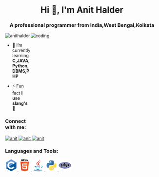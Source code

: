 <h1 align="center">Hi 👋, I'm Anit Halder</h1>

<h3 align="center">A professional programmer from India,West Bengal,Kolkata</h3>

<img align="right" alt="coding" width="420" height="300" src="https://cdn.dribbble.com/users/330915/screenshots/3587000/10_coding_dribbble.gif">

<p align="left">
        <img src="https://komarev.com/ghpvc/?username=saptarsidas&label=Profile%20views&color=0e75b6&style=flat" alt="anithalder" /> 
</p>

- 🌱 I’m currently learning **C,JAVA,Python,DBMS,PHP**

- ⚡ Fun fact **I use slang's 🤣**

<h3 align="left">Connect with me:</h3>

<p align="left">
    <a href="https://www.linkedin.com/in/anit-halder-223a77242" target="blank">
        <img align="center"src="https://raw.githubusercontent.com/rahuldkjain/github-profile-readme-generator/master/src/images/icons/Social/linked-in-alt.svg" alt="anit" height="30" width="40" />
    </a>
    <a href="https://www.facebook.com/anit.halder.1610" target="blank">
        <img align="center" src="https://raw.githubusercontent.com/rahuldkjain/github-profile-readme-generator/master/src/images/icons/Social/facebook.svg" alt="anit" height="30" width="40" />
    </a>
    <a href="https://twitter.com/AnitHalder03" target="blank">
        <img align="center" src="https://raw.githubusercontent.com/rahuldkjain/github-profile-readme-generator/master/src/images/icons/Social/twitter.svg" alt="anit" height="30" width="40" />
    </a>
</p>

<h3 align="left">Languages and Tools:</h3>

<p align="left"> 
    <a href="https://www.cprogramming.com/" target="_blank" rel="noreferrer"> 
        <img src="https://raw.githubusercontent.com/devicons/devicon/master/icons/c/c-original.svg" alt="c" width="40" height="40" /> 
    </a> 
    <a href="https://www.w3.org/html/" target="_blank" rel="noreferrer"> 
        <img src="https://raw.githubusercontent.com/devicons/devicon/master/icons/html5/html5-original-wordmark.svg" alt="html5" width="40" height="40" /> 
    </a>
    <a href="https://www.java.com" target="_blank" rel="noreferrer">
        <img src="https://raw.githubusercontent.com/devicons/devicon/master/icons/java/java-original.svg" alt="java" width="40" height="40" /> 
    </a> 
    <a href="https://www.python.org" target="_blank" rel="noreferrer"> 
        <img src="https://raw.githubusercontent.com/devicons/devicon/master/icons/python/python-original.svg" alt="python" width="40" height="40" /> 
    </a>
    <a href="https://www.apachefriends.org/" target="_blank" rel="noreferrer"> 
        <img src="https://raw.githubusercontent.com/devicons/devicon/master/icons/php/php-original.svg" alt="php" width="40" height="40" /> 
    </a>
</p>
